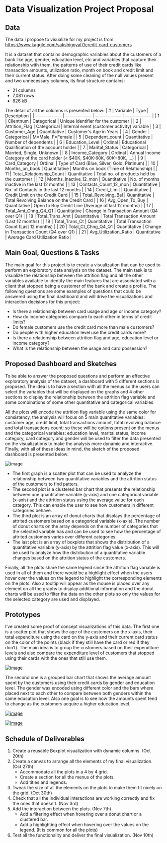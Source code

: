 # Data Visualization Project Proposal

## Data

The data I propose to visualize for my project is from https://www.kaggle.com/sakshigoyal7/credit-card-customers

It is a dataset that contains demographic variables about the customers of a bank like age, gender, education level, etc and variables that capture their relationship with them, the patterns of use of their credit cards like transaction amounts, utilization ratio, month on book and credit limit and their current status. After doing some cleaning of the null values present and two unnecessary columns, its final structure contains:
  - 21 columns
  - 7,081 rows
  - 826 kB

The detail of all the columns is presented below:
| # | Variable | Type | Description |
| ------------- | ------------- | ------------- | ------------- |
| 1 | Clientnum | Categorical | Unique identifier for the customer |
| 2 | Attrition_Flag | Categorical | Internal event (customer activity) variable |
| 3 | Customer_Age | Quantitative  | Customer's Age in Years |
| 4 | Gender | Categorical | M=Male, F=Female |
| 5 | Dependent_count | Quantitative  | Number of dependents |
| 6 | Education_Level | Ordinal | Educational Qualification of the account holder |
| 7 | Marital_Status | Categorical | Married, Single, Unknown |
| 8 | Income_Category | Ordinal | Annual Income Category of the card holder (< $40K, $40K-60K, $60K-$80K, ...) |
| 9 | Card_Category | Ordinal | Type of Card (Blue, Silver, Gold, Platinum) |
| 10 | Months_on_book | Quantitative  | Months on book (Time of Relationship) |
| 11 | Total_Relationship_Count | Quantitative  | Total no. of products held by the customer |
| 12 | Months_Inactive_12_mon | Quantitative  | No. of months inactive in the last 12 months |
| 13 | Contacts_Count_12_mon | Quantitative  | No. of Contacts in the last 12 months |
| 14 | Credit_Limit | Quantitative  | Credit Limit on the Credit Card |
| 15 | Total_Revolving_Bal | Quantitative  | Total Revolving Balance on the Credit Card |
| 16 | Avg_Open_To_Buy | Quantitative  | Open to Buy Credit Line (Average of last 12 months) |
| 17 | Total_Amt_Chng_Q4_Q1 | Quantitative  | Change in Transaction Amount (Q4 over Q1)  |
| 18 | Total_Trans_Amt | Quantitative  | Total Transaction Amount (Last 12 months) |
| 19 | Total_Trans_Ct | Quantitative  | Total Transaction Count (Last 12 months) |
| 20 | Total_Ct_Chng_Q4_Q1 | Quantitative  | Change in Transaction Count (Q4 over Q1)  |
| 21 | Avg_Utilization_Ratio | Quantitative  | Average Card Utilization Ratio |

## Main Goal, Questions & Tasks

The main goal for this project is to create a visualization that can be used to perform an exploratory data analysis on the dataset. The main task is to visualize the relationship between the attrition flag and all the other variables available to identify the main features that are associated with a client that stopped being a customer of the bank and create a profile. The following questions are some examples of questions that could be answered using the final dashboard and will drive the visualizations and interaction decisions for this project:

 * Is there a relationship between card usage and age or income category?
 * How do income categories compare to each other in terms of credit limits?
 * Do female customers use the credit card more than male customers?
 * Do people with higher education level use the credit cards more?
 * Is there a relationship between attrition flag and age, education level or income category?
 * What is the relationship between the usage and card possession?

## Proposed Dashboard and Sketches

To be able to answer the proposed questions and perform an effective exploratory analysis of the dataset, a dashboard with 5 different sections is proposed. The idea is to have a section with all the menus so the users can select the variables that will be displayed on the graphs and 4 other sections to display the relationship between the attrition flag variable and some combinations of some other quantitative and categorical variables. 

All the plots will encode the attrition flag variable using the same color for consistency, the analysis will focus on 5 main quantitative variables: customer age, credit limit, total transactions amount, total revolving balance and total transactions count; so these will be options present on the menus and the categorical variables: education level, marital status, income category, card category and gender will be used to filter the data presented on the visualizations to make the analysis more dynamic and interactive. Finally, with all of these ideas in mind, the sketch of the proposed dashboard is presented below:

![image](https://user-images.githubusercontent.com/72701739/134211954-57cbdea6-78b0-49a0-8407-02ff4b3cd126.jpg)

* The first graph is a scatter plot that can be used to analyze the relationship between two quantitative variables and the attrition status of the customers to find patters.
* The second plot is a clustered bar chart that presents the relationship between one quantitative variable (y-axis) and one categorical variable (x-axis) and the attrition status using the average value for each category. This can enable the user to see how customers in different categories behave.
* The third plot is an array of donut charts that displays the percentage of attrited customers based on a categorical variable (x-axis). The number of donut charts on the array depends on the number of categories that the selected variable has and can be used to see how the percentage of attrited customers varies over different categories.
* The last plot is an array of boxplots that shows the distribution of a quantitative variable (y-axis) by the attrition flag value (x-axis). This will be used to analyze how the distribution of a quantitative variable changes based on the attrition status of the customers.

Finally, all the plots share the same legend since the attrition flag variable is used in all of them and there would be a highlight effect when the users hover over the values on the legend to highlight the corresponding elements on the plots. Also a tooltip will appear as the mouse is placed over any element on all the graphs to display additional information and the donut charts will be used to filter the data on the other plots so only the values for the selected category are used and displayed.

## Prototypes

I’ve created some proof of concept visualizations of this data. The first one is a scatter plot that shows the age of the customers on the x-axis, their total expenditure using the card on the y-axis and their current card status on the color of the points (black if they still have the card or red if they don’t). The main idea is to group the customers based on their expenditure levels and also compare the expenditure level of customers that stopped using their cards with the ones that still use them.

[![image](https://user-images.githubusercontent.com/72701739/136973933-7602af34-11ce-43ab-9e38-e2512834496d.png)](https://vizhub.com/jrgamez/2f14457296a247a98d956dc34782e219)

The second one is a grouped bar chart that shows the average amount spent by the customers using their credit cards by gender and education level. The gender was encoded using different color and the bars where placed next to each other to compare between both genders within the same education level. Also one goal is to see how the amounts spent tend to change as the customers acquire a higher education level.

[![image](https://user-images.githubusercontent.com/72701739/136973949-470f74e7-af94-4da3-9f1e-4aeacffdc243.png)](https://vizhub.com/jrgamez/58a0f64508a74969bbe78865c49b7216)

[![image](https://user-images.githubusercontent.com/72701739/136973957-b9990e36-34ff-4328-a655-674659cd7f7d.png)](https://vizhub.com/jrgamez/c0eeae34b7d7492ca0c340ffb4c10b21)

## Schedule of Deliverables

1. Create a reusable Boxplot visualization with dynamic columns. (Oct 20th)
2. Create a canvas to arrange all the elements of my final visualization. (Oct 27th)
    * Accommodate all the plots in a 4 by 4 grid.
    * Create a section for all the menus of the plots.
    * Add titles and legends. 
3. Tweak the size of all the elements on the plots to make them fit nicely on the grid. (Oct 30th)
4. Check that all the individual interactions are working correctly and fix the ones that doesn't. (Nov 3rd)
5. Add the interaction between the plots. (Nov 7th)
    * Add a filtering effect when hovering over a donut chart or a clustered bar.
    * Add a highlighting effect when hovering over the values on the legend. (It is common for all the plots)
6. Test all the functionality and deliver the final visualization. (Nov 10th)
